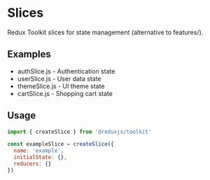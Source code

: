 # Slices

Redux Toolkit slices for state management (alternative to features/).

## Examples
- authSlice.js - Authentication state
- userSlice.js - User data state
- themeSlice.js - UI theme state
- cartSlice.js - Shopping cart state

## Usage
```javascript
import { createSlice } from '@reduxjs/toolkit'

const exampleSlice = createSlice({
  name: 'example',
  initialState: {},
  reducers: {}
})
```
